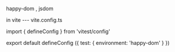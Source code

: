 
happy-dom , jsdom


in vite --- vite.config.ts

import { defineConfig } from 'vitest/config'


export default defineConfig ({
	test: {
		environment: 'happy-dom'
	}
})




